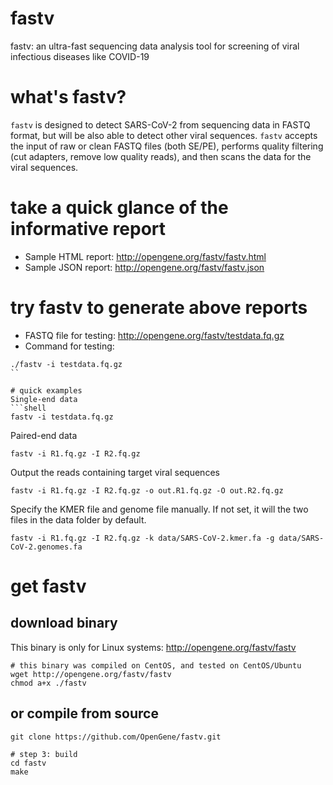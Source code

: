 # fastv
fastv: an ultra-fast sequencing data analysis tool for screening of viral infectious diseases like COVID-19

# what's fastv?
`fastv` is designed to detect SARS-CoV-2 from sequencing data in FASTQ format, but will be also able to detect other viral sequences. `fastv` accepts the input of raw or clean FASTQ files (both SE/PE), performs quality filtering (cut adapters, remove low quality reads), and then scans the data for the viral sequences.

# take a quick glance of the informative report
* Sample HTML report: http://opengene.org/fastv/fastv.html
* Sample JSON report: http://opengene.org/fastv/fastv.json

# try fastv to generate above reports
* FASTQ file for testing: http://opengene.org/fastv/testdata.fq.gz
* Command for testing: 
```shell
./fastv -i testdata.fq.gz
``

# quick examples
Single-end data
```shell
fastv -i testdata.fq.gz
```
Paired-end data
```shell
fastv -i R1.fq.gz -I R2.fq.gz
```
Output the reads containing target viral sequences
```shell
fastv -i R1.fq.gz -I R2.fq.gz -o out.R1.fq.gz -O out.R2.fq.gz
```
Specify the KMER file and genome file manually. If not set, it will the two files in the data folder by default.
```shell
fastv -i R1.fq.gz -I R2.fq.gz -k data/SARS-CoV-2.kmer.fa -g data/SARS-CoV-2.genomes.fa
```

# get fastv
## download binary 
This binary is only for Linux systems: http://opengene.org/fastv/fastv
```shell
# this binary was compiled on CentOS, and tested on CentOS/Ubuntu
wget http://opengene.org/fastv/fastv
chmod a+x ./fastv
```
## or compile from source
```shell
git clone https://github.com/OpenGene/fastv.git

# step 3: build
cd fastv
make
```
